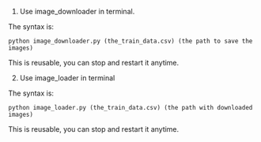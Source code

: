 
1. Use image_downloader in terminal.

The syntax is: 

    python image_downloader.py (the_train_data.csv) (the path to save the images)

This is reusable, you can stop and restart it anytime.


2. Use image_loader in terminal

The syntax is: 

    python image_loader.py (the_train_data.csv) (the path with downloaded images)

This is reusable, you can stop and restart it anytime.











